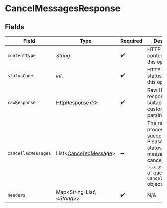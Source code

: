 # CancelMessagesResponse


## Fields

| Field                                                                                                                                            | Type                                                                                                                                             | Required                                                                                                                                         | Description                                                                                                                                      |
| ------------------------------------------------------------------------------------------------------------------------------------------------ | ------------------------------------------------------------------------------------------------------------------------------------------------ | ------------------------------------------------------------------------------------------------------------------------------------------------ | ------------------------------------------------------------------------------------------------------------------------------------------------ |
| `contentType`                                                                                                                                    | *String*                                                                                                                                         | :heavy_check_mark:                                                                                                                               | HTTP response content type for this operation                                                                                                    |
| `statusCode`                                                                                                                                     | *int*                                                                                                                                            | :heavy_check_mark:                                                                                                                               | HTTP response status code for this operation                                                                                                     |
| `rawResponse`                                                                                                                                    | [HttpResponse\<?>](https://docs.oracle.com/en/java/javase/11/docs/api/java.net.http/java/net/http/HttpResponse.html)                             | :heavy_check_mark:                                                                                                                               | Raw HTTP response; suitable for custom response parsing                                                                                          |
| `cancelledMessages`                                                                                                                              | List\<[CancelledMessage](../../models/components/CancelledMessage.md)>                                                                           | :heavy_minus_sign:                                                                                                                               | The request was processed successfully. Please check the status of messages cancellation in `status` property of each `CancelledMessage` object. |
| `headers`                                                                                                                                        | Map\<String, List\\<*String*>>                                                                                                                   | :heavy_check_mark:                                                                                                                               | N/A                                                                                                                                              |